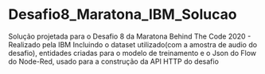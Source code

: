 # Desafio8_Maratona_IBM_Solucao
Solução projetada para o Desafio 8 da Maratona Behind The Code 2020 - Realizado pela IBM
Incluindo o dataset utilizado(com a amostra de audio do desafio), entidades criadas para o modelo de treinamento e o Json do Flow do Node-Red, usado para a construção da API HTTP do desafio
